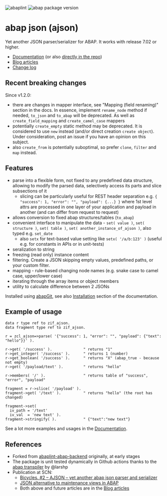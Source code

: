 <!-- markdownlint-disable first-line-heading -->
![abaplint](https://github.com/sbcgua/ajson/workflows/abaplint/badge.svg)
![abap package version](https://img.shields.io/endpoint?url=https://abap-version-shield.sbcg.com.ua/version-shield-json/github/sbcgua/ajson/src/core/zif_ajson.intf.abap)

# abap json (ajson)

Yet another JSON parser/serializer for ABAP. It works with release 7.02 or higher.

- [Documentation](https://sbcgua.github.io/ajson) (or also [directly in the repo](./docsite/docs))
- [Blog articles](https://sbcgua.github.io/ajson/blog)
- [Change log](./changelog.txt)

## Recent breaking changes

Since v1.2.0:

- there are changes in mapper interface, see "Mapping (field renaming)" section in the docs. In essence, implement `rename_node` method if needed, `to_json` and `to_abap` will be deprecated. As well as `create_field_mapping` and `create_camel_case` mappers
- potentially `create_empty` static method may be deprecated. It is considered to use `new` instead (and/or direct creation `create object`). Under consideration, post an issue if you have an opinion on this subject.
- also `create_from` is potentially suboptimal, so prefer `clone`, `filter` and `map` instead.

## Features

- parse into a flexible form, not fixed to any predefined data structure, allowing to modify the parsed data, selectively access its parts and slice subsections of it
  - slicing can be particularly useful for REST header separation e.g. `{ "success": 1, "error": "", "payload": {...} }` where 1st level attrs are processed in one layer of your application and payload in another (and can differ from request to request)
- allows conversion to fixed abap structures/tables (`to_abap`)
- convenient interface to manipulate the data - `set( value )`, `set( structure )`, `set( table )`, `set( another_instance_of_ajson )`, also typed e.g. `set_date`
  - also `setx` for text-based value setting like `setx( '/a/b:123' )` (useful e.g. for constants in APIs or in unit-tests)
- seralization to string
- freezing (read only) instance content
- filtering. Create a JSON skipping empty values, predefined paths, or your custom filter.
- mapping - rule-based changing node names (e.g. snake case to camel case, upper/lower case)
- iterating through the array items or object members
- utility to calculate difference between 2 JSONs

Installed using [abapGit](https://github.com/abapGit/abapGit), see also [Installation](https://sbcgua.github.io/ajson/docs/installation) section of the documentation.

## Example of usage

```abap
data r type ref to zif_ajson.
data fragment type ref to zif_ajson.

r = zcl_ajson=>parse( '{"success": 1, "error": "", "payload": {"text": "hello"}}' ).

r->get( '/success' ).              " returns "1"
r->get_integer( '/success' ).      " returns 1 (number)
r->get_boolean( '/success' ).      " returns "X" (abap_true - because not empty)
r->get( '/payload/text' ).         " returns "hello"

r->members( '/' ).                 " returns table of "success", "error", "payload"

fragment = r->slice( '/payload' ).
fragment->get( '/text' ).          " returns "hello" (the root has changed)

fragment->set(
  iv_path = '/text'
  iv_val  = 'new text' ).
fragment->stringify( ).            " {"text":"new text"}
```

See a lot more examples and usages in the [Documentation](https://sbcgua.github.io/ajson).

## References

- Forked from [abaplint-abap-backend](https://github.com/abaplint/abaplint-abap-backend) originally, at early stages
- The package is unit tested dynamically in Github actions thanks to the [abap transpiler](https://github.com/abaplint/transpiler) by @larshp
- Publication at SCN:
  - [Bicycles. #2 – AJSON – yet another abap json parser and serializer](https://blogs.sap.com/2020/08/14/bicycles.-2-ajson-yet-another-abap-json-parser-and-serializer)
  - [JSON alternative to maintenance views in ABAP](https://blogs.sap.com/2022/07/23/json-alternative-to-maintenance-views-in-abap/)
  - Both above and future articles are in the [Blog articles](https://sbcgua.github.io/ajson/blog)
